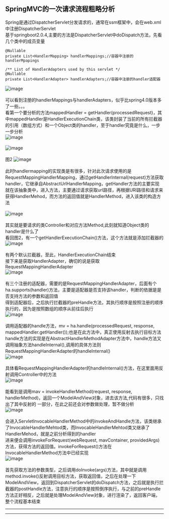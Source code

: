 SpringMVC的一次请求流程粗略分析
---
Spring是通过DispatcherServlet分发请求的，通常在ssm框架中，会在web.xml中注册DispatcherServlet<br>
基于springboot2.0.4,主要的方法是DispatcherServlet中doDispatch方法，先看几个类中的成员变量<br>
~~~
@Nullable
private List<HandlerMapping> handlerMappings;//容器中注册的handlerMpapings

/** List of HandlerAdapters used by this servlet */
@Nullable
private List<HandlerAdapter> handlerAdapters;//容器中注册的handler适配器 
~~~
![image](https://github.com/wangda7/77/blob/master/picture/28.png)<br><br>
可以看到注册的handlerMappings与handlerAdapters，似乎比spring4.0版本多了一些。。。<br>
看第一个要分析的方法mappedHandler = getHandler(processedRequest)，其中mappedHandler是HandlerExecutionChain类，该类封装了当前的所有拦截器的引用（数组方式）和一个Object类的handler，至于handler究竟是什么，一步一步分析<br>
![image](https://github.com/wangda7/77/blob/master/picture/29.png)<br><br>
![image](https://github.com/wangda7/77/blob/master/picture/31.png)<br><br>
图2
![image](https://github.com/wangda7/77/blob/master/picture/32.png)<br><br>
此时handlermapping的实现类是有很多，针对此次请求使用的是RequestMappingHandlerMapping，通过getHandlerInternal(request)方法获取handler，它继承自AbstractUrlHandlerMapping，getHandler方法的主要实现就在该抽象类中，进入方法，主要通过请求获取url路径，再根据URl路径和请求来获得HandlerMehod，而方法的返回值就是HandlerMethod，进入该类的构造方法<br><br>
![image](https://github.com/wangda7/77/blob/master/picture/30.png)<br><br>
其实就是要请求的类Controller和对应方法Method,此刻就知道Object类的handler是什么了<br>
看回图2，有一个getHandlerExecutionChain()方法，这个方法就是添加拦截器的<br>
![image](https://github.com/wangda7/77/blob/master/picture/33.png)<br><br>
有两个默认拦截器，至此，HandlerExecutionChain结束<br>
接下来是获取HandlerAdapter，确切的说是获取RequestMappingHandlerAdapter<br>
![image](https://github.com/wangda7/77/blob/master/picture/35.png)<br><br>
有三个注册的适配器，需要的是RequestMappingHandlerAdapter，后面有个ha.supports(handler)方法，主要是适配器是否支持该handler，判断的依据是是否支持方法的参数和返回值<br>
得到适配器后，之后执行拦截器的preHandle方法，其执行顺序是按照注册的顺序执行的，因为是按照数组的顺序从前往后执行<br>
![image](https://github.com/wangda7/77/blob/master/picture/36.png)<br><br>
调用适配器的handle方法，mv = ha.handle(processedRequest, response, mappedHandler.getHandler());也是在此方法中，真正使用反射去执行目标方法<br>
handle方法的实现是在AbstractHandlerMethodAdapter方法中，handle方法又调用抽象方法handleInternal(),调用的具体方法则RequestMappingHandlerAdapter的handleInternal()<br>
![image](https://github.com/wangda7/77/blob/master/picture/37.png)<br><br>
具体看RequestMappingHandlerAdapter的handleInternal()方法，在这里面用反射调用Controller中的方法<br>
![image](https://github.com/wangda7/77/blob/master/picture/38.png)<br><br>
能看到是调用mav = invokeHandlerMethod(request, response, handlerMethod)，返回一个ModelAndView对象，进去该方法,代码有很多，只找出了其中反射的
一部分，在此之前还会对参数做处理，暂不做分析<br>
![image](https://github.com/wangda7/77/blob/master/picture/39.png)<br><br>
会进入ServletInvocableHandlerMethod中的invokeAndHandle方法，该类继承了InvocableHandlerMehtod类，而InvocableHandlerMehtod类又继承了HandlerMehod，就是之前分析得到的handler<br>
进来便会调用invokeForRequest(webRequest, mavContainer, providedArgs)方法，获得方法的返回值。invokeForRequest()方法在InvocableHandlerMethod方法中已经实现<br>
![image](https://github.com/wangda7/77/blob/master/picture/40.png)<br><br>
首先获取方法的参数类型，之后调用doInvoke(args)方法，其中就是调用method.invoke()反射调用目标方法，获取返回值，之后在处理一下ModelAndView，返回到DispatcherServlet的doDispatch方法，之后就是执行拦截器的postHandle方法，注意执行的顺序是按照倒序执行，与之前的preHandle方法正好相反，之后就是处理ModelAndView对象，进行渲染了，返回客户端，整个流程基本结束

---
---


